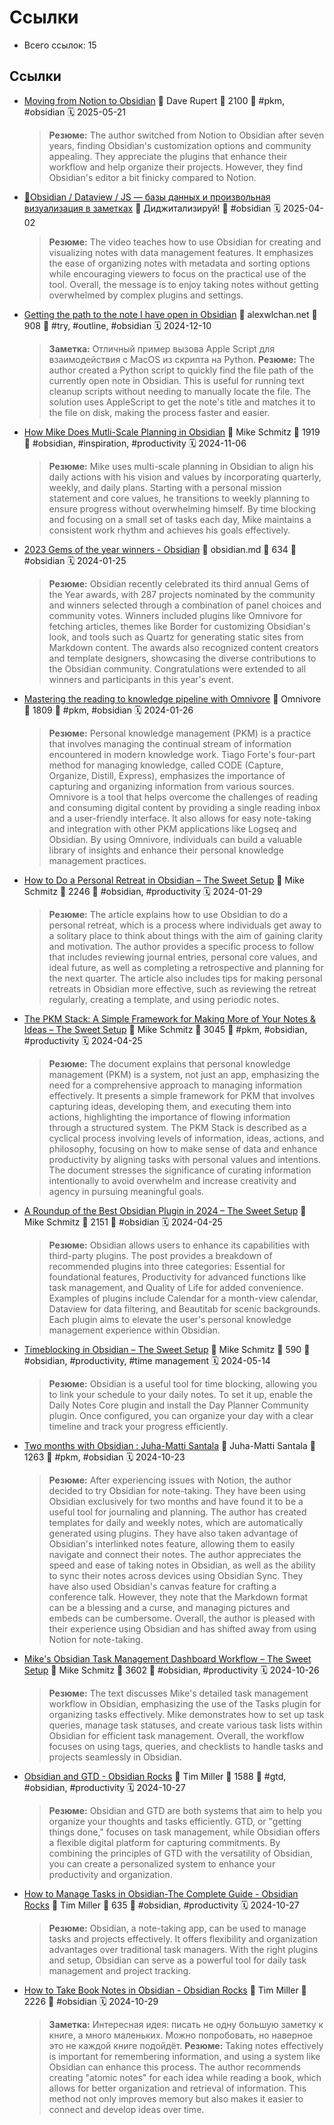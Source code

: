 # Ссылки

- Всего ссылок: 15

## Ссылки

- [Moving from Notion to Obsidian](https://daverupert.com/2025/05/notion-to-obsidian/) 👤 Dave Rupert 💬 2100 🔖 #pkm, #obsidian 🗓️ 2025-05-21
    > **Резюме:** The author switched from Notion to Obsidian after seven years, finding Obsidian's customization options and community appealing. They appreciate the plugins that enhance their workflow and help organize their projects. However, they find Obsidian's editor a bit finicky compared to Notion.
- [🍑Obsidian / Dataview / JS — базы данных и произвольная визуализация в заметках](https://www.youtube.com/watch?v=F2tkYxKa7aY) 👤 Диджитализируй! 🔖 #obsidian 🗓️ 2025-04-02
    > **Резюме:** The video teaches how to use Obsidian for creating and visualizing notes with data management features. It emphasizes the ease of organizing notes with metadata and sorting options while encouraging viewers to focus on the practical use of the tool. Overall, the message is to enjoy taking notes without getting overwhelmed by complex plugins and settings.
- [Getting the path to the note I have open in Obsidian](https://alexwlchan.net/2023/obsidian-open-note/) 👤 alexwlchan.net 💬 908 🔖 #try, #outline, #obsidian 🗓️ 2024-12-10
    > **Заметка:** Отличный пример вызова Apple Script для взаимодействия с MacOS из скрипта на Python.
    > **Резюме:** The author created a Python script to quickly find the file path of the currently open note in Obsidian. This is useful for running text cleanup scripts without needing to manually locate the file. The solution uses AppleScript to get the note's title and matches it to the file on disk, making the process faster and easier.
- [How Mike Does Mutli-Scale Planning in Obsidian](https://thesweetsetup.com/how-mike-does-mutli-scale-planning-in-obsidian/) 👤 Mike Schmitz 💬 1919 🔖 #obsidian, #inspiration, #productivity 🗓️ 2024-11-06
    > **Резюме:** Mike uses multi-scale planning in Obsidian to align his daily actions with his vision and values by incorporating quarterly, weekly, and daily plans. Starting with a personal mission statement and core values, he transitions to weekly planning to ensure progress without overwhelming himself. By time blocking and focusing on a small set of tasks each day, Mike maintains a consistent work rhythm and achieves his goals effectively.
- [2023 Gems of the year winners - Obsidian](https://obsidian.md/blog/2023-goty-winners/) 👤 obsidian.md 💬 634 🔖 #obsidian 🗓️ 2024-01-25
    > **Резюме:** Obsidian recently celebrated its third annual Gems of the Year awards, with 287 projects nominated by the community and winners selected through a combination of panel choices and community votes. Winners included plugins like Omnivore for fetching articles, themes like Border for customizing Obsidian's look, and tools such as Quartz for generating static sites from Markdown content. The awards also recognized content creators and template designers, showcasing the diverse contributions to the Obsidian community. Congratulations were extended to all winners and participants in this year's event.
- [Mastering the reading to knowledge pipeline with Omnivore](https://blog.omnivore.app/p/mastering-the-reading-to-knowledge) 👤 Omnivore 💬 1809 🔖 #pkm, #obsidian 🗓️ 2024-01-26
    > **Резюме:** Personal knowledge management (PKM) is a practice that involves managing the continual stream of information encountered in modern knowledge work. Tiago Forte's four-part method for managing knowledge, called CODE (Capture, Organize, Distill, Express), emphasizes the importance of capturing and organizing information from various sources. Omnivore is a tool that helps overcome the challenges of reading and consuming digital content by providing a single reading inbox and a user-friendly interface. It also allows for easy note-taking and integration with other PKM applications like Logseq and Obsidian. By using Omnivore, individuals can build a valuable library of insights and enhance their personal knowledge management practices.
- [How to Do a Personal Retreat in Obsidian – The Sweet Setup](https://thesweetsetup.com/how-to-do-a-personal-retreat-in-obsidian/) 👤 Mike Schmitz 💬 2246 🔖 #obsidian, #productivity 🗓️ 2024-01-29
    > **Резюме:** The article explains how to use Obsidian to do a personal retreat, which is a process where individuals get away to a solitary place to think about things with the aim of gaining clarity and motivation. The author provides a specific process to follow that includes reviewing journal entries, personal core values, and ideal future, as well as completing a retrospective and planning for the next quarter. The article also includes tips for making personal retreats in Obsidian more effective, such as reviewing the retreat regularly, creating a template, and using periodic notes.
- [The PKM Stack: A Simple Framework for Making More of Your Notes & Ideas – The Sweet Setup](https://thesweetsetup.com/the-pkm-stack/) 👤 Mike Schmitz 💬 3045 🔖 #pkm, #obsidian, #productivity 🗓️ 2024-04-25
    > **Резюме:** The document explains that personal knowledge management (PKM) is a system, not just an app, emphasizing the need for a comprehensive approach to managing information effectively. It presents a simple framework for PKM that involves capturing ideas, developing them, and executing them into actions, highlighting the importance of flowing information through a structured system. The PKM Stack is described as a cyclical process involving levels of information, ideas, actions, and philosophy, focusing on how to make sense of data and enhance productivity by aligning tasks with personal values and intentions. The document stresses the significance of curating information intentionally to avoid overwhelm and increase creativity and agency in pursuing meaningful goals.
- [A Roundup of the Best Obsidian Plugin in 2024 – The Sweet Setup](https://thesweetsetup.com/a-roundup-of-the-best-obsidian-plugin-in-2024/) 👤 Mike Schmitz 💬 2151 🔖 #obsidian 🗓️ 2024-04-25
    > **Резюме:** Obsidian allows users to enhance its capabilities with third-party plugins. The post provides a breakdown of recommended plugins into three categories: Essential for foundational features, Productivity for advanced functions like task management, and Quality of Life for added convenience. Examples of plugins include Calendar for a month-view calendar, Dataview for data filtering, and Beautitab for scenic backgrounds. Each plugin aims to elevate the user's personal knowledge management experience within Obsidian.
- [Timeblocking in Obsidian – The Sweet Setup](https://thesweetsetup.com/timeblocking-in-obsidian/) 👤 Mike Schmitz 💬 590 🔖 #obsidian, #productivity, #time management 🗓️ 2024-05-14
    > **Резюме:** Obsidian is a useful tool for time blocking, allowing you to link your schedule to your daily notes. To set it up, enable the Daily Notes Core plugin and install the Day Planner Community plugin. Once configured, you can organize your day with a clear timeline and track your progress efficiently.
- [Two months with Obsidian : Juha-Matti Santala](https://hamatti.org/posts/two-months-with-obsidian/) 👤 Juha-Matti Santala 💬 1263 🔖 #pkm, #obsidian 🗓️ 2024-10-23
    > **Резюме:** After experiencing issues with Notion, the author decided to try Obsidian for note-taking. They have been using Obsidian exclusively for two months and have found it to be a useful tool for journaling and planning. The author has created templates for daily and weekly notes, which are automatically generated using plugins. They have also taken advantage of Obsidian's interlinked notes feature, allowing them to easily navigate and connect their notes. The author appreciates the speed and ease of taking notes in Obsidian, as well as the ability to sync their notes across devices using Obsidian Sync. They have also used Obsidian's canvas feature for crafting a conference talk. However, they note that the Markdown format can be a blessing and a curse, and managing pictures and embeds can be cumbersome. Overall, the author is pleased with their experience using Obsidian and has shifted away from using Notion for note-taking.
- [Mike's Obsidian Task Management Dashboard Workflow – The Sweet Setup](https://thesweetsetup.com/mikes-obsidian-task-management-dashboard-workflow/) 👤 Mike Schmitz 💬 3602 🔖 #obsidian, #productivity 🗓️ 2024-10-26
    > **Резюме:** The text discusses Mike's detailed task management workflow in Obsidian, emphasizing the use of the Tasks plugin for organizing tasks effectively. Mike demonstrates how to set up task queries, manage task statuses, and create various task lists within Obsidian for efficient task management. Overall, the workflow focuses on using tags, queries, and checklists to handle tasks and projects seamlessly in Obsidian.
- [Obsidian and GTD - Obsidian Rocks](https://obsidian.rocks/obsidian-and-gtd/) 👤 Tim Miller 💬 1588 🔖 #gtd, #obsidian, #productivity 🗓️ 2024-10-27
    > **Резюме:** Obsidian and GTD are both systems that aim to help you organize your thoughts and tasks efficiently. GTD, or "getting things done," focuses on task management, while Obsidian offers a flexible digital platform for capturing commitments. By combining the principles of GTD with the versatility of Obsidian, you can create a personalized system to enhance your productivity and organization.
- [How to Manage Tasks in Obsidian-The Complete Guide - Obsidian Rocks](https://obsidian.rocks/how-to-manage-tasks-in-obsidian/) 👤 Tim Miller 💬 635 🔖 #obsidian, #productivity 🗓️ 2024-10-27
    > **Резюме:** Obsidian, a note-taking app, can be used to manage tasks and projects effectively. It offers flexibility and organization advantages over traditional task managers. With the right plugins and setup, Obsidian can serve as a powerful tool for daily task management and project tracking.
- [How to Take Book Notes in Obsidian - Obsidian Rocks](https://obsidian.rocks/how-to-take-book-notes-in-obsidian/) 👤 Tim Miller 💬 2226 🔖 #obsidian 🗓️ 2024-10-29
    > **Заметка:** Интересная идея: писать не одну большую заметку к книге, а много маленьких. Можно попробовать, но наверное это не каждой книге подойдёт.
    > **Резюме:** Taking notes effectively is important for remembering information, and using a system like Obsidian can enhance this process. The author recommends creating "atomic notes" for each idea while reading a book, which allows for better organization and retrieval of information. This method not only improves memory but also makes it easier to connect and develop ideas over time.
